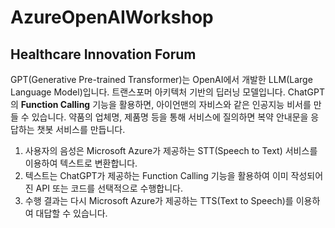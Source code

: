 # AzureOpenAIWorkshop

## Healthcare Innovation Forum

GPT(Generative Pre-trained Transformer)는 OpenAI에서 개발한 LLM(Large Language Model)입니다. 트랜스포머 아키텍처 기반의 딥러닝 모델입니다. ChatGPT의 **Function Calling** 기능을 활용하면, 아이언맨의 자비스와 같은 인공지능 비서를 만들 수 있습니다. 약품의 업체명, 제품명 등을 통해 서비스에 질의하면 복약 안내문을 응답하는 챗봇 서비스를 만듭니다.

1. 사용자의 음성은 Microsoft Azure가 제공하는 STT(Speech to Text) 서비스를 이용하여 텍스트로 변환합니다.
2. 텍스트는 ChatGPT가 제공하는 Function Calling 기능을 활용하여 이미 작성되어진 API 또는 코드를 선택적으로 수행합니다.
3. 수행 결과는 다시 Microsoft Azure가 제공하는 TTS(Text to Speech)를 이용하여 대답할 수 있습니다.
